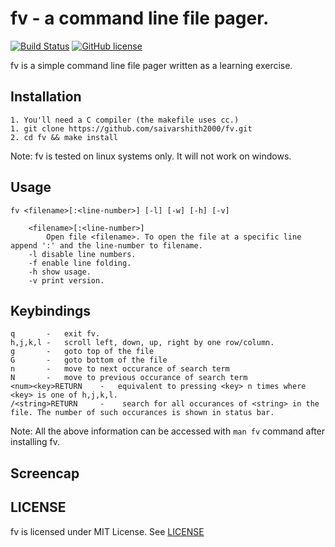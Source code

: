 # fv - a command line file pager.
[![Build Status](https://travis-ci.com/saivarshith2000/fv.svg?branch=master)](https://travis-ci.com/saivarshith2000/fv)
[![GitHub license](https://img.shields.io/github/license/saivarshith2000/fv)](https://github.com/saivarshith2000/fv/blob/master/LICENSE)  

fv is a simple command line file pager written as a learning exercise.

## Installation
```
1. You'll need a C compiler (the makefile uses cc.)
1. git clone https://github.com/saivarshith2000/fv.git
2. cd fv && make install
```
Note: fv is tested on linux systems only. It will not work on windows.

## Usage
```
fv <filename>[:<line-number>] [-l] [-w] [-h] [-v]

    <filename>[:<line-number>]
        Open file <filename>. To open the file at a specific line append ':' and the line-number to filename.
    -l disable line numbers.
    -f enable line folding.
    -h show usage.
    -v print version.
```

## Keybindings
```
q       -   exit fv.
h,j,k,l -   scroll left, down, up, right by one row/column.
g       -   goto top of the file
G       -   goto bottom of the file
n       -   move to next occurance of search term
N       -   move to previous occurance of search term
<num><key>RETURN    -   equivalent to pressing <key> n times where <key> is one of h,j,k,l.
/<string>RETURN     -    search for all occurances of <string> in the file. The number of such occurances is shown in status bar.
```

Note: All the above information can be accessed with ```man fv``` command after installing fv.

## Screencap
<TODO>

## LICENSE
fv is licensed under MIT License. See [LICENSE](https://github.com/saivarshith2000/fv/blob/master/LICENSE
)